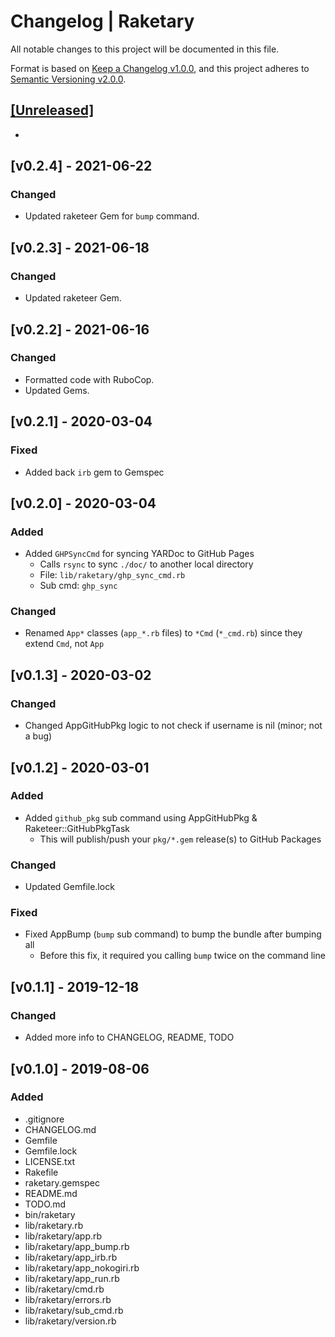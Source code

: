 # Changelog | Raketary

All notable changes to this project will be documented in this file.

Format is based on [Keep a Changelog v1.0.0](https://keepachangelog.com/en/1.0.0),
and this project adheres to [Semantic Versioning v2.0.0](https://semver.org/spec/v2.0.0.html).

## [[Unreleased]](https://github.com/esotericpig/raketary/compare/v0.2.4...HEAD)
-


## [v0.2.4] - 2021-06-22
### Changed
- Updated raketeer Gem for `bump` command.


## [v0.2.3] - 2021-06-18
### Changed
- Updated raketeer Gem.


## [v0.2.2] - 2021-06-16
### Changed
- Formatted code with RuboCop.
- Updated Gems.


## [v0.2.1] - 2020-03-04
### Fixed
- Added back `irb` gem to Gemspec


## [v0.2.0] - 2020-03-04
### Added
- Added `GHPSyncCmd` for syncing YARDoc to GitHub Pages
    - Calls `rsync` to sync `./doc/` to another local directory
    - File: `lib/raketary/ghp_sync_cmd.rb`
    - Sub cmd: `ghp_sync`

### Changed
- Renamed `App*` classes (`app_*.rb` files) to `*Cmd` (`*_cmd.rb`) since they extend `Cmd`, not `App`


## [v0.1.3] - 2020-03-02
### Changed
- Changed AppGitHubPkg logic to not check if username is nil (minor; not a bug)


## [v0.1.2] - 2020-03-01
### Added
- Added `github_pkg` sub command using AppGitHubPkg & Raketeer::GitHubPkgTask
    - This will publish/push your `pkg/*.gem` release(s) to GitHub Packages

### Changed
- Updated Gemfile.lock

### Fixed
- Fixed AppBump (`bump` sub command) to bump the bundle after bumping all
    - Before this fix, it required you calling `bump` twice on the command line


## [v0.1.1] - 2019-12-18
### Changed
- Added more info to CHANGELOG, README, TODO


## [v0.1.0] - 2019-08-06
### Added
- .gitignore
- CHANGELOG.md
- Gemfile
- Gemfile.lock
- LICENSE.txt
- Rakefile
- raketary.gemspec
- README.md
- TODO.md
- bin/raketary
- lib/raketary.rb
- lib/raketary/app.rb
- lib/raketary/app_bump.rb
- lib/raketary/app_irb.rb
- lib/raketary/app_nokogiri.rb
- lib/raketary/app_run.rb
- lib/raketary/cmd.rb
- lib/raketary/errors.rb
- lib/raketary/sub_cmd.rb
- lib/raketary/version.rb
